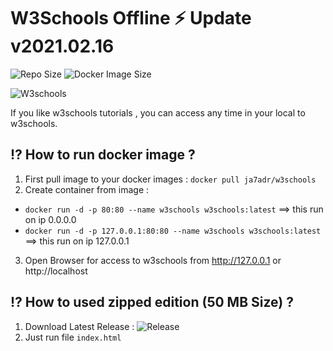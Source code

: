 # W3Schools Offline ⚡️  Update v2021.02.16

![Repo Size](https://img.shields.io/github/repo-size/ja7adr/W3Schools) ![Docker Image Size](https://img.shields.io/docker/image-size/ja7adr/w3schools?style=flat-square)

![W3schools](https://www.w3schools.com/images/w3schoolscom_gray.gif)

If you like w3schools tutorials , you can access any time in your local to w3schools.

## ⁉️ How to run docker image ?

1. First pull image to your docker images : `docker pull ja7adr/w3schools`
2. Create container from image : 

- `docker run -d -p 80:80 --name w3schools w3schools:latest` ==> this run on ip 0.0.0.0
- `docker run -d -p 127.0.0.1:80:80 --name w3schools w3schools:latest` ==> this run on ip 127.0.0.1

3. Open Browser for access to w3schools from http://127.0.0.1 or http://localhost

## ⁉️ How to used zipped edition (50 MB Size) ?

1. Download Latest Release : ![Release](https://github.com/Ja7adR/W3Schools/releases)
2. Just run file `index.html`
